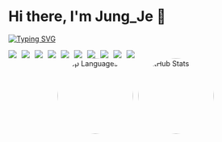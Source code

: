 # Hi there, I'm Jung_Je 👋

<a href="https://git.io/typing-svg"><img src="https://readme-typing-svg.demolab.com?font=Fira+Code&pause=1000&color=D260F7&width=435&lines=Python+Backend+Developer" alt="Typing SVG" /></a>

<div style="display: flex; flex-wrap: wrap; gap: 10px;">
  <img src="https://img.shields.io/badge/Python-3DDC84?style=flat-square&logo=Python&logoColor=blue&fontColor=yellow"/>
  <img src="https://img.shields.io/badge/HTML-E34F26?style=flat-square&logo=HTML5&logoColor=white"/>
  <img src="https://img.shields.io/badge/CSS-1572B6?style=flat-square&logo=CSS3&logoColor=white"/>
  <img src="https://img.shields.io/badge/JavaScript-F7DF1E?style=flat-square&logo=javascript&logoColor=black"/>
  <img src="https://img.shields.io/badge/Git-F05032?style=flat-square&logo=git&logoColor=white"/>
  <img src="https://img.shields.io/badge/Flask-000000?style=flat-square&logo=flask&logoColor=white"/>
  <img src="https://img.shields.io/badge/Database-0056D2?style=flat-square&logo=mysql&logoColor=white"/>
  <img src="https://img.shields.io/badge/Linux-FCC624?style=flat-square&logo=linux&logoColor=black"/>
  <img src="https://img.shields.io/badge/AWS-232F3E?style=flat-square&logo=amazonaws&logoColor=white"/>
  <img src="https://img.shields.io/badge/Django-092E20?style=flat-square&logo=django&logoColor=white"/>
</div>

<div style="display: flex; justify-content: center; gap: 10px;">
  <a href="https://github.com/anuraghazra/github-readme-stats" style="border-radius: 50%; overflow: hidden;">
    <img src="https://github-readme-stats.vercel.app/api/top-langs/?username=Jung-Je" alt="Top Languages" style="border-radius: 50%; width: 150px; height: 150px;"/>
  </a>
  <a href="https://github.com/anuraghazra/github-readme-stats" style="border-radius: 50%; overflow: hidden;">
    <img src="https://github-readme-stats.vercel.app/api?username=Jung-Je" alt="GitHub Stats" style="border-radius: 50%; width: 150px; height: 150px;"/>
  </a>
</div>


